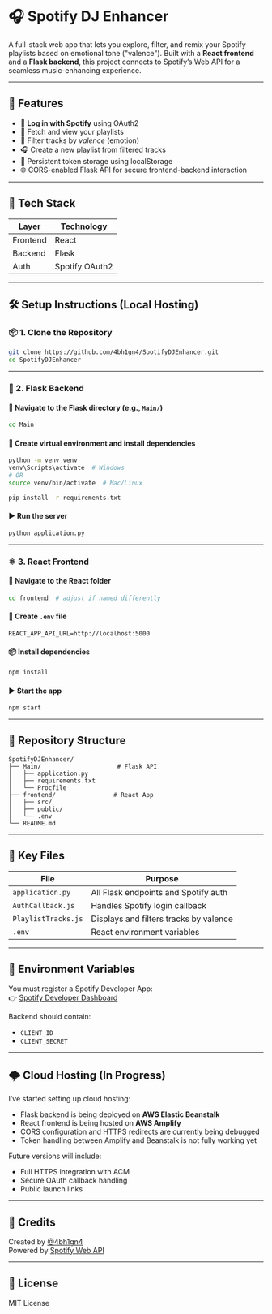 # 🎧 Spotify DJ Enhancer

A full-stack web app that lets you explore, filter, and remix your Spotify playlists based on emotional tone ("valence"). Built with a **React frontend** and a **Flask backend**, this project connects to Spotify’s Web API for a seamless music-enhancing experience.

---

## 🚀 Features

- 🎵 **Log in with Spotify** using OAuth2
- 📂 Fetch and view your playlists
- 🧠 Filter tracks by *valence* (emotion)
- 🎧 Create a new playlist from filtered tracks
- 🔄 Persistent token storage using localStorage
- 🌐 CORS-enabled Flask API for secure frontend-backend interaction

---

## 🧱 Tech Stack

| Layer     | Technology                          |
|-----------|--------------------------------------|
| Frontend  | React                                |
| Backend   | Flask                                |
| Auth      | Spotify OAuth2                       |

---

## 🛠️ Setup Instructions (Local Hosting)

### 📦 1. Clone the Repository

```bash
git clone https://github.com/4bh1gn4/SpotifyDJEnhancer.git
cd SpotifyDJEnhancer
```

---

### 🧪 2. Flask Backend

#### 📁 Navigate to the Flask directory (e.g., `Main/`)

```bash
cd Main
```

#### 🐍 Create virtual environment and install dependencies

```bash
python -m venv venv
venv\Scripts\activate  # Windows
# OR
source venv/bin/activate  # Mac/Linux

pip install -r requirements.txt
```

#### ▶️ Run the server

```bash
python application.py
```

---

### ⚛️ 3. React Frontend

#### 📁 Navigate to the React folder

```bash
cd frontend  # adjust if named differently
```

#### 📂 Create `.env` file

```
REACT_APP_API_URL=http://localhost:5000
```

#### 📦 Install dependencies

```bash
npm install
```

#### ▶️ Start the app

```bash
npm start
```

---

## 📁 Repository Structure

```
SpotifyDJEnhancer/
├── Main/                     # Flask API
│   ├── application.py
│   ├── requirements.txt
│   └── Procfile
├── frontend/                # React App
│   ├── src/
│   ├── public/
│   └── .env
└── README.md
```

---

## 🧠 Key Files

| File                | Purpose                               |
|---------------------|---------------------------------------|
| `application.py`    | All Flask endpoints and Spotify auth  |
| `AuthCallback.js`   | Handles Spotify login callback        |
| `PlaylistTracks.js` | Displays and filters tracks by valence|
| `.env`              | React environment variables           |

---

## 🔐 Environment Variables

You must register a Spotify Developer App:  
👉 [Spotify Developer Dashboard](https://developer.spotify.com/dashboard)

Backend should contain:
- `CLIENT_ID`
- `CLIENT_SECRET`

---

## 🌩️ Cloud Hosting (In Progress)

I’ve started setting up cloud hosting:

- Flask backend is being deployed on **AWS Elastic Beanstalk**
- React frontend is being hosted on **AWS Amplify**
- CORS configuration and HTTPS redirects are currently being debugged
- Token handling between Amplify and Beanstalk is not fully working yet

Future versions will include:
- Full HTTPS integration with ACM
- Secure OAuth callback handling
- Public launch links

---

## 🙌 Credits

Created by [@4bh1gn4](https://github.com/4bh1gn4)  
Powered by [Spotify Web API](https://developer.spotify.com)

---

## 📜 License

MIT License
